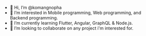 - 👋 Hi, I’m @komangnopha
- 👀 I’m interested in Mobile programming, Web programming, and Backend programming.
- 🌱 I’m currently learning Flutter, Angular, GraphQL & Node.js.
- 💞️ I’m looking to collaborate on any project i'm interested for.

<!---
komangnopha/komangnopha is a ✨ special ✨ repository because its `README.md` (this file) appears on your GitHub profile.
You can click the Preview link to take a look at your changes.
--->
